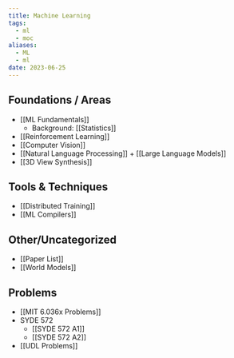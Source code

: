 ```yaml
---
title: Machine Learning
tags:
  - ml
  - moc
aliases:
  - ML
  - ml
date: 2023-06-25
---
```

## Foundations / Areas
- [[ML Fundamentals]]
	- Background: [[Statistics]]
- [[Reinforcement Learning]]
- [[Computer Vision]]
- [[Natural Language Processing]] + [[Large Language Models]]
- [[3D View Synthesis]]
## Tools & Techniques
- [[Distributed Training]]
- [[ML Compilers]]
## Other/Uncategorized
- [[Paper List]]
- [[World Models]]

## Problems
- [[MIT 6.036x Problems]]
- SYDE 572
	- [[SYDE 572 A1]]
	- [[SYDE 572 A2]]
- [[UDL Problems]]


